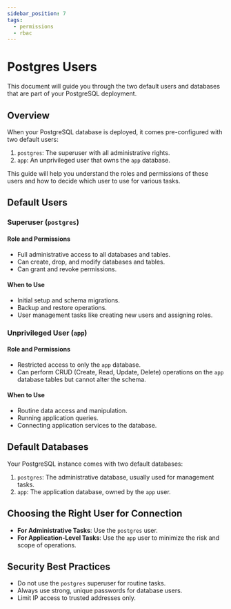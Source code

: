 ```yaml
---
sidebar_position: 7
tags:
  - permissions
  - rbac
---
```


# Postgres Users

This document will guide you through the two default users and databases that are part of your PostgreSQL deployment.

## Overview

When your PostgreSQL database is deployed, it comes pre-configured with two default users:

1. `postgres`: The superuser with all administrative rights.
2. `app`: An unprivileged user that owns the `app` database.

This guide will help you understand the roles and permissions of these users and how to decide which user to use for various tasks.

## Default Users

### Superuser (`postgres`)

#### Role and Permissions

- Full administrative access to all databases and tables.
- Can create, drop, and modify databases and tables.
- Can grant and revoke permissions.

#### When to Use

- Initial setup and schema migrations.
- Backup and restore operations.
- User management tasks like creating new users and assigning roles.

### Unprivileged User (`app`)

#### Role and Permissions

- Restricted access to only the `app` database.
- Can perform CRUD (Create, Read, Update, Delete) operations on the `app` database tables but cannot alter the schema.

#### When to Use

- Routine data access and manipulation.
- Running application queries.
- Connecting application services to the database.

## Default Databases

Your PostgreSQL instance comes with two default databases:

1. `postgres`: The administrative database, usually used for management tasks.
2. `app`: The application database, owned by the `app` user.

## Choosing the Right User for Connection

- **For Administrative Tasks**: Use the `postgres` user.
- **For Application-Level Tasks**: Use the `app` user to minimize the risk and scope of operations.

## Security Best Practices

- Do not use the `postgres` superuser for routine tasks.
- Always use strong, unique passwords for database users.
- Limit IP access to trusted addresses only.
